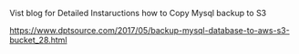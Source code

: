 Vist blog for Detailed Instaructions how to Copy Mysql backup to S3 

https://www.dptsource.com/2017/05/backup-mysql-database-to-aws-s3-bucket_28.html

